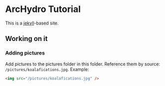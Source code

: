 # ArcHydro Tutorial #

This is a [jekyll](http://jekyllrb.com/)-based site.

## Working on it

### Adding pictures

Add pictures to the pictures folder in this folder. Reference them by source:
`/pictures/koalafications.jpg`. Example:

```html
<img src="/pictures/koalafications.jpg" />
```
